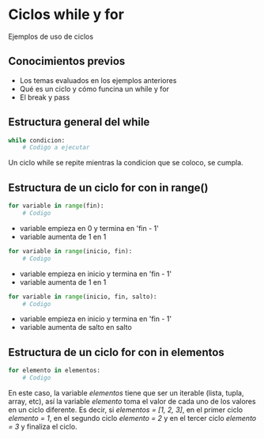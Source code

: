 # Ciclos while y for

Ejemplos de uso de ciclos

## Conocimientos previos
- Los temas evaluados en los ejemplos anteriores
- Qué es un ciclo y cómo funcina un while y for
- El break y pass


## Estructura general del while
```python
while condicion:
    # Codigo a ejecutar
```

Un ciclo while se repite mientras la condicion que se coloco, se cumpla.


## Estructura de un ciclo for con in range()
```python
for variable in range(fin):
    # Codigo
```
- variable empieza en 0 y termina en 'fin - 1'
- variable aumenta de 1 en 1

```python
for variable in range(inicio, fin):
    # Codigo
```
- variable empieza en inicio y termina en 'fin - 1'
- variable aumenta de 1 en 1

```python
for variable in range(inicio, fin, salto):
    # Codigo
```
- variable empieza en inicio y termina en 'fin - 1'
- variable aumenta de salto en salto

## Estructura de un ciclo for con in elementos
```python
for elemento in elementos:
    # Codigo
```

En este caso, la variable *elementos* tiene que ser un iterable (lista, tupla, array, etc), así la variable *elemento* toma el valor de cada uno de los valores en un ciclo diferente. Es decir, si *elementos = [1, 2, 3]*, en el primer ciclo *elemento = 1*, en el segundo ciclo *elemento = 2* y en el tercer ciclo *elemento = 3* y finaliza el ciclo.
